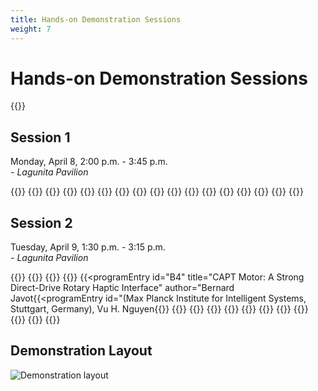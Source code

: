 ```yaml
---
title: Hands-on Demonstration Sessions
weight: 7
---
```


# Hands-on Demonstration Sessions

{{<simpleLastUpdate date="March 21, 2024">}}

## Session 1
Monday, April 8, 2:00 p.m. - 3:45 p.m.  
*- Lagunita Pavilion*  

{{<programTable>}}
{{<programEntry id="A1" title="Crocheted Capacitive Touch Sensors for Tactile Interactions" author="Amy O'Connell (University of Southern California), Bailey Cislowski (University of Southern California), Heather Culbertson (University of Southern California), and Maja Matarić (University of Southern California)">}}
{{<programEntry id="A2" title="Demonstration of Haptic Permeability: Adding Holes to Tactile Devices Improves Dexterity" author="Shan-Yuan Teng (University of Chicago), Aryan Gupta (University of Chicago), Pedro Lopes (University of Chicago)">}}
{{<programEntry id="A3" title="Demonstrating Stick&Slip: Altering Fingerpad Friction via Liquid Coatings" author="Alex Mazursky (University of Chicago), Jacob Serfaty (University of Chicago), Pedro Lopes (University of Chicago)">}}
{{<programEntry id="A4" title="Particle Jamming-Based Variable Stiffness Displays using Non-pneumatic Actuators" author="Joshua Brown (Imperial College London), Fernando Bello (Imperial College London)">}}
{{<programEntry id="A5" title="Cutaneous Electrohydraulic Wearable Devices for Expressive and Salient Haptic Feedback" author="Natalia Sanchez-Tamayo (MPI-IS), Zachary Yoder (MPI-IS), Giulia Ballardini (MPI-IS), Philipp Rothemund (University of Stuttgart and MPI-IS), Christoph Keplinger (MPI-IS), and Katherine J. Kuchenbecker (MPI-IS)">}}
{{<programEntry id="A6" title="Pneumatactor Arrays for High Frequency Vibrotactile Feedback" author="Anway Pimpalkar (Johns Hopkins University), Preshit Ameta (Johns Hopkins University), Ahan Dalia (Johns Hopkins University), Jeremy D. Brown (Johns Hopkins University)">}}
{{<programEntry id="A7" title="Demonstrating Waylet: Untethered Pseudo-Force Haptic Device for Actual Walking in Mixed Reality Environment" author="Tomosuke Maeda (Toyota Central R&D Labs., Inc.), Takayoshi Yoshimura (Toyota Central R&D Labs., Inc.), Junnosuke Yamamoto (Keio University Graduate School of Media Design), Hiroyuki Sakai (Toyota Central R&D Labs., Inc.), Kouta Minamizawa (Keio University Graduate School of Media Design)">}}
{{<programEntry id="A8" title="Immersive Wetness Simulation in Virtual Reality" author="Mounia Ziat (Bentley University), Clifton Chow (Bentley University), Ariunbold Batjargal (Bentley University), Kobe Rankich (Bentley University), Iliyas Tursynbek (Bentley University), Mehdi Hojatmadani (Bentley University), Lynette Jones (MIT)">}}
{{<programEntry id="A9" title="Sharing Grasping Experiences in Virtual Reality" author="Pijuan Yu (Texas A&M University) and Rebecca F. Friesen (Texas A&M University)">}}
{{<programEntry id="A10" title="Merging Photonics and Haptics: An Optically Driven Display for Refreshable Tactile Graphics" author="Max Linnander (UC Santa Barbara), Dustin Goetz (UC Santa Barbara), Gregory Reardon (UC Santa Barbara), and Yon Visell (UC Santa Barbara)">}}
{{<programEntry id="A11" title="Mixer Board Showcase: Comparing Frequency Modulation Techniques with Haptic and Audio-Based Feedback" author="Paras Kumar (Texas A&M University) and Rebecca F. Friesen (Texas A&M University)">}}
{{<programEntry id="A12" title="Haptic-Hack: Tactile and Kinesthetic Device for Rendering Soft Textures" author="Ugur Alican Alma(Technische Universitat Dresden), M. Ercan Altinsoy(Technische Universitat Dresden)">}}
{{<programEntry id="A13" title="Upper Body Thermal Referral and Tactile Masking for Localized Feedback" author="Haokun Wang (University of Texas at Dallas), Yatharth Singhal (University of Texas at Dallas), and Jin Ryong Kim (University of Texas at Dallas)">}}
{{<programEntry id="A14" title="Mid-Air Thermo-Tactile Feedback using Ultrasound Haptic Display" author="Yatharth Singhal (University of Texas at Dallas), Haokun Wang (University of Texas at Dallas), and Jin Ryong Kim (University of Texas at Dallas)">}}
{{<programEntry id="A15" title="Rendering spatiotemporal tactile patterns on the fingerpad with a lightweight and flexible haptic array" author="Sylvia Tan (Northwestern University), M. Cynthia Hipwell (Texas A&M), Michael A Peshkin (Northwestern University), Roberta L. Klatzky (Carnegie Mellon University), J. Edward Colgate (Northwestern University)">}}
{{</programTable>}}

## Session 2
Tuesday, April 9, 1:30 p.m. - 3:15 p.m.  
*- Lagunita Pavilion*  

{{<programTable>}}
{{<programEntry id="B1" title="Training Medical Students using a Virtual Neurology Patient with Realistic Torque Feedback" author="Joshua Brown (Imperial College London), Ildar Farkhatdinov (Queen Mary University of London), and Fernando Bello (Imperial College London)">}}
{{<programEntry id="B2" title="Demonstrating Upper Body Thermal Referral and Tactile Masking for Localized Feedback" author="Haokun Wang (University of Texas at Dallas), Yatharth Singhal (University of Texas at Dallas), Hyungki Son (ETRI) and Jin Ryong Kim (University of Texas at Dallas)">}}
{{<programEntry id="B3" title="Demonstrating TangibleData: Interactive Data Visualization with Mid-Air Haptics" author="Ayush Bhardwaj (The University of Texas at Dallas), Richard Noeske (The University of Texas at Dallas), and Jin Ryong Kim (The University of Texas at Dallas)">}}
{{<programEntry id="B4" title="CAPT Motor: A Strong Direct-Drive Rotary Haptic Interface" author="Bernard Javot{{<programEntry id="(Max Planck Institute for Intelligent Systems, Stuttgart, Germany), Vu H. Nguyen{{<programEntry id="(Max Planck Institute for Intelligent Systems, Stuttgart, Germany), Giulia Ballardini (Max Planck Institute for Intelligent Systems, Stuttgart, Germany), and Katherine J. Kuchenbecker (Max Planck Institute for Intelligent Systems, Stuttgart, Germany)">}}
{{<programEntry id="B5" title="Exploiting Biomechanical Resonance for Tactile Source Relocalization" author="Dustin Goetz (University of California, Santa Barbara), Gregory Reardon (University of California, Santa Barbara), William Heap (Stanford University), Yon Visell (University of California, Santa Barbara)">}}
{{<programEntry id="B6" title="Demonstration of MODAL: A Wrist-Squeezing and Vibrotactile Feedback Device for Robotic Minimally Invasive Surgery Training" author="Sergio Machaca (Johns Hopkins University), Jeremy D. Brown PhD (Johns Hopkins University)">}}
{{<programEntry id="B7" title="A Shape-Changing Haptic Device for 3D Pointing Guidance" author="Robert Quinn (MakeSense Technology Ltd), Harry De Winton (MakeSense Technology Ltd), Brandon Ellis-Frew (MakeSense Technology Ltd), Sebastiano Zane (MakeSense Technology Ltd), Jonathan Dr Sousa (MakeSense Technology Ltd), and Adam J. Spiers (Imperial College London)">}}
{{<programEntry id="B8" title="FALL-E: A Robotic Walker for Studying Balance Recovery" author="Catherine Yunis (University of Southern California), James M. Finley (University of Southern California), Heather Culbertson (University of Southern California)">}}
{{<programEntry id="B9" title="TRAIN-KNEE: Developing a High-Fidelity Haptic Device for Knee Injury Assessment Training" author="Marco Moran-Ledesma (University of Waterloo), Emily Shiu (University of Waterloo), Robert Burns (University of Waterloo), Mark Hancock (University of Waterloo), Oliver Schneider (University of Waterloo)">}}
{{<programEntry id="B10" title="HapKnob - A Motorized Shape-changing Haptic Knob Interface" author="Zhili Gong (Johns Hopkins University), Zitong Wei (Johns Hopkins University), and Jeremy D. Brown (Johns Hopkins University)">}}
{{<programEntry id="B11" title="Demonstrating A Method to Relax Conservatism in Haptic Interaction for Enhanced Impedance Range and Transparency" author="Huseyin Tugcan Dinc (KAIST), Thomas Hulin (DLR), Christian Ott (TU Wien), and Jee-Hwan Ryu (KAIST)">}}
{{<programEntry id="B12" title="Presenting a Tracing Sensation through a Rotating Disk" author="Soma Kato (The University of Electro-Communications), Yui Suga (The University of Electro-Communications), Izumi Mizoguchi (The University of Electro-Communications), and Hiroyuki Kajimoto (The University of Electro-Communications)">}}
{{<programEntry id="B13" title="Telemetry-based Haptic Rendering for Racing Game Experience Improvement" author="Jiwan Lee (POSTECH), Junwoo Kim (POSTECH), Jeonggoo Kang (Hyundai Motor Company), Eunsoo Jo (Hyundai Motor Company), Dong Chul Park (Hyundai Motor Company), and Seungmoon Choi (POSTECH)">}}
{{<programEntry id="B14" title="Endovascular Surgical Skill Training through Real-time Performance-based Haptic Feedback in Virtual Reality" author="Lianne R. Johnson (Rice University), Elyse D. Z. Chase (Rice University), Michael D. Byrne (Rice University), and Marcia K. O’Malley (Rice University)">}}
{{</programTable>}}

## Demonstration Layout

![Demonstration layout](/img/hs2024_Demo_layout.png)
